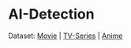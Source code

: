# AI-Detection

Dataset:
[Movie](https://www.kaggle.com/datasets/asaniczka/tmdb-movies-dataset-2023-930k-movies) |
[TV-Series](https://www.kaggle.com/datasets/asaniczka/full-tmdb-tv-shows-dataset-2023-150k-shows) |
[Anime](https://www.kaggle.com/datasets/dsfelix/animes-dataset-2023)
